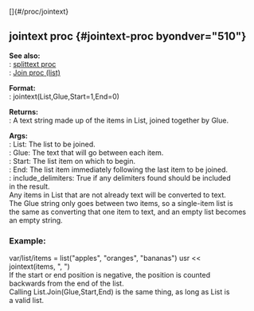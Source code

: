 []{#/proc/jointext}    
## jointext proc {#jointext-proc byondver="510"}    
**See also:**    
:   [splittext proc](ref/proc/splittext)    
:   [Join proc (list)](ref/list/proc/Join)    
<!-- -->    
**Format:**    
:   jointext(List,Glue,Start=1,End=0)    
<!-- -->    
**Returns:**    
:   A text string made up of the items in List, joined together by Glue.    
<!-- -->    
**Args:**    
:   List: The list to be joined.    
:   Glue: The text that will go between each item.    
:   Start: The list item on which to begin.    
:   End: The list item immediately following the last item to be joined.    
:   include_delimiters: True if any delimiters found should be included    
    in the result.    
Any items in List that are not already text will be converted to text.    
The Glue string only goes between two items, so a single-item list is    
the same as converting that one item to text, and an empty list becomes    
an empty string.    
### Example:    
var/list/items = list(\"apples\", \"oranges\", \"bananas\") usr \<\<    
jointext(items, \", \")    
If the start or end position is negative, the position is counted    
backwards from the end of the list.    
Calling List.Join(Glue,Start,End) is the same thing, as long as List is    
a valid list.  